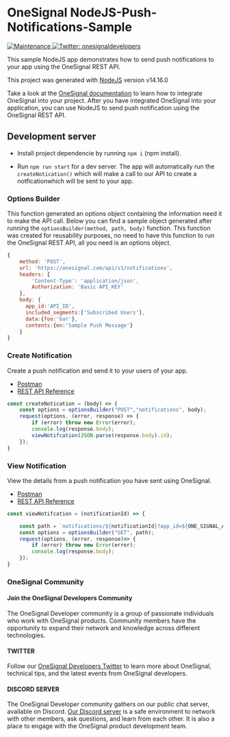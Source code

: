 # OneSignal NodeJS-Push-Notifications-Sample

<p>
  <a href="https://github.com/OneSignal/onesignal-expo-plugin/graphs/commit-activity" target="_blank">
    <img alt="Maintenance" src="https://img.shields.io/badge/Maintained%3F-yes-green.svg" />
  </a>
  <a href="https://twitter.com/onesignaldevs" target="_blank">
    <img alt="Twitter: onesignaldevelopers" src="https://img.shields.io/twitter/follow/onesignaldevs?style=social" />
  </a>
</p>

This sample NodeJS app demonstrates how to send push notifications to your app using the OneSignal REST API.

This project was generated with [NodeJS](https://nodejs.org/de/blog/release/v14.16.0/) version v14.16.0

Take a look at the [OneSignal documentation](https://documentation.onesignal.com/docs) to learn how to integrate OneSignal into your project. After you have integrated OneSignal into your application, you can use NodeJS to send push notification using the OneSignal REST API.

## Development server

- Install project dependencie by running `npm i` (npm install).

- Run `npm run start` for a dev server. The app will automatically run the `createNotication()` which will make a call to our API to create a notficationwhich will be sent to your app.

### Options Builder

This function generated an options object containing the information need it to make the API call. Below you can find a sample object generated after running the `optionsBuilder(method, path, body)` function. This function was created for reusability purposes, no need to have this function to run the OneSignal REST API, all you need is an options object.

```javascript
{
    method: 'POST',
    url: 'https://onesignal.com/api/v1/notifications',
    headers: {
        'Content-Type': 'application/json',
        Authorization: 'Basic API_KEY'
    },
    body: {
      app_id:'API_ID',
      included_segments:['Subscribed Users'],
      data:{foo:'bar'},
      contents:{en:'Sample Push Message'}
    }
}
```

### Create Notification

Create a push notification and send it to your users of your app.

- [Postman](https://www.postman.com/onesignaldevs/workspace/onesignal-api/request/16845437-c4f3498f-fd80-4304-a6c1-a3234b923f2c)
- [REST API Reference](https://documentation.onesignal.com/reference#create-notification)

```javascript
const createNotication = (body) => {
    const options = optionsBuilder("POST","notifications", body);
    request(options, (error, response) => {
        if (error) throw new Error(error);
        console.log(response.body);
        viewNotifcation(JSON.parse(response.body).id);
    });
}
```
### View Notification

View the details from a push notification you have sent using OneSignal.

- [Postman](https://www.postman.com/onesignaldevs/workspace/onesignal-api/request/16845437-6c96ecf0-5882-4eac-a386-0d0cabc8ecd2)
- [REST API Reference](https://documentation.onesignal.com/reference#view-notification)

```javascript
const viewNotifcation = (notificationId) => {

    const path = `notifications/${notificationId}?app_id=${ONE_SIGNAL_APP_ID}`;
    const options = optionsBuilder("GET", path);
    request(options, (error, response)=> {
        if (error) throw new Error(error);
        console.log(response.body);
    });
}
```

### OneSignal Community

#### Join the OneSignal Developers Community
The OneSignal Developer community is a group of passionate individuals who work with OneSignal products. Community members have the opportunity to expand their network and knowledge across different technologies.

#### TWITTER
Follow our [OneSignal Developers Twitter](https://twitter.com/OneSignalDevs) to learn more about OneSignal, technical tips, and the latest events from OneSignal developers.

#### DISCORD SERVER
The OneSignal Developer community gathers on our public chat server, available on Discord. [Our Discord server](https://discord.gg/EP7gf6Uz7G) is a safe environment to network with other members, ask questions, and learn from each other. It is also a place to engage with the OneSignal product development team.

